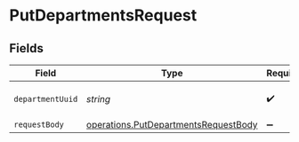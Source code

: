 # PutDepartmentsRequest


## Fields

| Field                                                                                               | Type                                                                                                | Required                                                                                            | Description                                                                                         |
| --------------------------------------------------------------------------------------------------- | --------------------------------------------------------------------------------------------------- | --------------------------------------------------------------------------------------------------- | --------------------------------------------------------------------------------------------------- |
| `departmentUuid`                                                                                    | *string*                                                                                            | :heavy_check_mark:                                                                                  | The UUID of the department                                                                          |
| `requestBody`                                                                                       | [operations.PutDepartmentsRequestBody](../../../sdk/models/operations/putdepartmentsrequestbody.md) | :heavy_minus_sign:                                                                                  | N/A                                                                                                 |